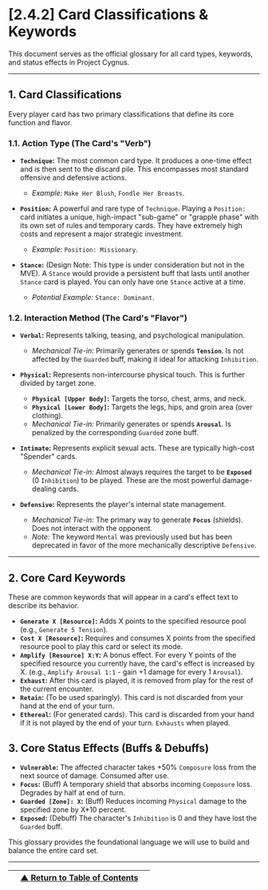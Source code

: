 <!-- Filename: LDD/[2] Gameplay Systems & Mechanics/[2.4] The Card System/[2.4.2] Card Classifications & Keywords.md -->

# [2.4.2] Card Classifications & Keywords

This document serves as the official glossary for all card types, keywords, and status effects in Project Cygnus.

---

## 1. Card Classifications

Every player card has two primary classifications that define its core function and flavor.

### **1.1. Action Type (The Card's "Verb")**

*   **`Technique`:** The most common card type. It produces a one-time effect and is then sent to the discard pile. This encompasses most standard offensive and defensive actions.
    *   *Example:* `Make Her Blush`, `Fondle Her Breasts`.

*   **`Position`:** A powerful and rare type of `Technique`. Playing a `Position:` card initiates a unique, high-impact "sub-game" or "grapple phase" with its own set of rules and temporary cards. They have extremely high costs and represent a major strategic investment.
    *   *Example:* `Position: Missionary`.

*   **`Stance`:** (Design Note: This type is under consideration but not in the MVE). A `Stance` would provide a persistent buff that lasts until another `Stance` card is played. You can only have one `Stance` active at a time.
    *   *Potential Example:* `Stance: Dominant`.

### **1.2. Interaction Method (The Card's "Flavor")**

*   **`Verbal`:** Represents talking, teasing, and psychological manipulation.
    *   *Mechanical Tie-in:* Primarily generates or spends **`Tension`**. Is not affected by the `Guarded` buff, making it ideal for attacking `Inhibition`.

*   **`Physical`:** Represents non-intercourse physical touch. This is further divided by target zone.
    *   **`Physical [Upper Body]`:** Targets the torso, chest, arms, and neck.
    *   **`Physical [Lower Body]`:** Targets the legs, hips, and groin area (over clothing).
    *   *Mechanical Tie-in:* Primarily generates or spends **`Arousal`**. Is penalized by the corresponding `Guarded` zone buff.

*   **`Intimate`:** Represents explicit sexual acts. These are typically high-cost "Spender" cards.
    *   *Mechanical Tie-in:* Almost always requires the target to be **`Exposed`** (0 `Inhibition`) to be played. These are the most powerful damage-dealing cards.

*   **`Defensive`:** Represents the player's internal state management.
    *   *Mechanical Tie-in:* The primary way to generate **`Focus`** (shields). Does not interact with the opponent.
    *   *Note:* The keyword `Mental` was previously used but has been deprecated in favor of the more mechanically descriptive `Defensive`.

---

## 2. Core Card Keywords

These are common keywords that will appear in a card's effect text to describe its behavior.

*   **`Generate X [Resource]`:** Adds X points to the specified resource pool (e.g., `Generate 5 Tension`).
*   **`Cost X [Resource]`:** Requires and consumes X points from the specified resource pool to play this card or select its mode.
*   **`Amplify [Resource] X:Y`:** A bonus effect. For every Y points of the specified resource you currently have, the card's effect is increased by X. (e.g., `Amplify Arousal 1:1` - gain +1 damage for every 1 `Arousal`).
*   **`Exhaust`:** After this card is played, it is removed from play for the rest of the current encounter.
*   **`Retain`:** (To be used sparingly). This card is not discarded from your hand at the end of your turn.
*   **`Ethereal`:** (For generated cards). This card is discarded from your hand if it is not played by the end of your turn. `Exhausts` when played.

## 3. Core Status Effects (Buffs & Debuffs)

*   **`Vulnerable`:** The affected character takes +50% `Composure` loss from the next source of damage. Consumed after use.
*   **`Focus`:** (Buff) A temporary shield that absorbs incoming `Composure` loss. Degrades by half at end of turn.
*   **`Guarded [Zone]: X`:** (Buff) Reduces incoming `Physical` damage to the specified zone by X*10 percent.
*   **`Exposed`:** (Debuff) The character's `Inhibition` is 0 and they have lost the `Guarded` buff.

This glossary provides the foundational language we will use to build and balance the entire card set.

---
| | [▲ Return to Table of Contents](../../README.md) | |
| :--- | :---: | ---: |